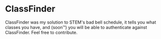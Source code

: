 # ClassFinder
ClassFinder was my solution to STEM's bad bell schedule, it tells you what classes you have, and (soon™) you will be able to authenticate against ClassFinder. Feel free to contribute.
